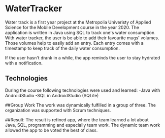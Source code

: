 # WaterTracker
Water track is a first year project at the Metropolia Univeristy of Applied Science for the Mobile Development course in the year 2020.
The application is written in Java using SQL to track one's water consumption.
With water tracker, the user is be able to add their favourite mugs' volumes. Those volumes help to easily add an entry.
Each entry comes with a timestamp to keep track of the daily water consumption.

If the user hasn't drank in a while, the app reminds the user to stay hydrated with a notification.

## Technologies 
During the course following technologies were used and learned:
-Java with AndroidStudio
-SQL in AndroidStudio (SQLite)

##Group Work
The work was dynamically fulfilled in a group of three. The organization was supported with Scrum techniques.

##Result:
The result is refined app, where the team learned a lot about Java, SQL, programming and especially team work. The dynamic team work allowed the app to be voted the best of class.
